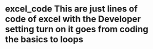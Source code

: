 # excel_code This are just lines of code of excel with the Developer setting turn on it goes from coding the basics to loops
